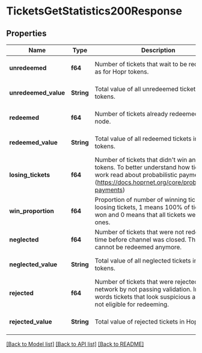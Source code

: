 # TicketsGetStatistics200Response

## Properties

| Name                 | Type       | Description                                                                                                                                                                       | Notes                        |
| -------------------- | ---------- | --------------------------------------------------------------------------------------------------------------------------------------------------------------------------------- | ---------------------------- |
| **unredeemed**       | **f64**    | Number of tickets that wait to be redeemed as for Hopr tokens.                                                                                                                    | [optional] [default to None] |
| **unredeemed_value** | **String** | Total value of all unredeemed tickets in Hopr tokens.                                                                                                                             | [optional] [default to None] |
| **redeemed**         | **f64**    | Number of tickets already redeemed on this node.                                                                                                                                  | [optional] [default to None] |
| **redeemed_value**   | **String** | Total value of all redeemed tickets in Hopr tokens.                                                                                                                               | [optional] [default to None] |
| **losing_tickets**   | **f64**    | Number of tickets that didn't win any Hopr tokens. To better understand how tickets work read about probabilistic payments (https://docs.hoprnet.org/core/probabilistic-payments) | [optional] [default to None] |
| **win_proportion**   | **f64**    | Proportion of number of winning tickets vs loosing tickets, 1 means 100% of tickets won and 0 means that all tickets were losing ones.                                            | [optional] [default to None] |
| **neglected**        | **f64**    | Number of tickets that were not redeemed in time before channel was closed. Those cannot be redeemed anymore.                                                                     | [optional] [default to None] |
| **neglected_value**  | **String** | Total value of all neglected tickets in Hopr tokens.                                                                                                                              | [optional] [default to None] |
| **rejected**         | **f64**    | Number of tickets that were rejected by the network by not passing validation. In other words tickets that look suspicious and are not eligible for redeeming.                    | [optional] [default to None] |
| **rejected_value**   | **String** | Total value of rejected tickets in Hopr tokens                                                                                                                                    | [optional] [default to None] |

[[Back to Model list]](../README.md#documentation-for-models) [[Back to API list]](../README.md#documentation-for-api-endpoints) [[Back to README]](../README.md)
